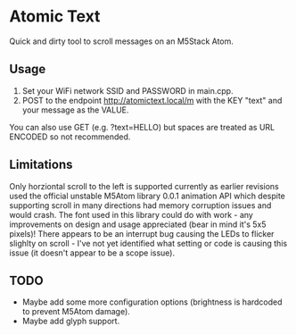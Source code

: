# Atomic Text
Quick and dirty tool to scroll messages on an M5Stack Atom.

## Usage
1) Set your WiFi network SSID and PASSWORD in main.cpp.
1) POST to the endpoint http://atomictext.local/m with the KEY "text" and your message as the VALUE.

You can also use GET (e.g. ?text=HELLO) but spaces are treated as URL ENCODED so not recommended.

## Limitations
Only horziontal scroll to the left is supported currently as earlier revisions used the
official unstable M5Atom library 0.0.1 animation API which despite supporting scroll in many 
directions had memory corruption issues and would crash.
The font used in this library could do with work - any improvements on design and usage 
appreciated (bear in mind it's 5x5 pixels)!
There appears to be an interrupt bug causing the LEDs to flicker slighlty on scroll - I've not 
yet identified what setting or code is causing this issue (it doesn't appear to be a scope issue).

## TODO
- Maybe add some more configuration options (brightness is hardcoded to prevent M5Atom damage).
- Maybe add glyph support.
